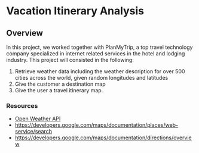 # Vacation Itinerary Analysis
## Overview
In this project, we worked together with PlanMyTrip, a top travel technology company specialized in internet related services in the hotel and lodging industry.
This project will consisted in the following:
 1. Retrieve weather data including the weather description for over 500 cities across the world, given random longitudes and latitudes
 2. Give the customer a destination map
 3. Give the user a travel itinerary map.
### Resources
- <a href="https://openweathermap.org/current" target="_blank">Open Weather API</a>
- https://developers.google.com/maps/documentation/places/web-service/search
- https://developers.google.com/maps/documentation/directions/overview
